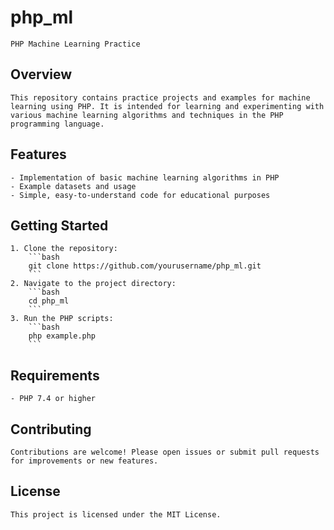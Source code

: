 # php_ml

    PHP Machine Learning Practice

## Overview

    This repository contains practice projects and examples for machine learning using PHP. It is intended for learning and experimenting with various machine learning algorithms and techniques in the PHP programming language.

## Features

    - Implementation of basic machine learning algorithms in PHP
    - Example datasets and usage
    - Simple, easy-to-understand code for educational purposes

## Getting Started

    1. Clone the repository:
        ```bash
        git clone https://github.com/yourusername/php_ml.git
        ```
    2. Navigate to the project directory:
        ```bash
        cd php_ml
        ```
    3. Run the PHP scripts:
        ```bash
        php example.php
        ```

## Requirements

    - PHP 7.4 or higher

## Contributing

    Contributions are welcome! Please open issues or submit pull requests for improvements or new features.

## License

    This project is licensed under the MIT License.